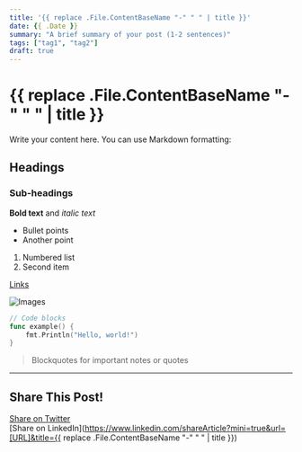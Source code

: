 ```yaml
---
title: '{{ replace .File.ContentBaseName "-" " " | title }}'
date: {{ .Date }}
summary: "A brief summary of your post (1-2 sentences)"
tags: ["tag1", "tag2"]
draft: true
---
```


# {{ replace .File.ContentBaseName "-" " " | title }}

Write your content here. You can use Markdown formatting:

## Headings

### Sub-headings

**Bold text** and *italic text*

- Bullet points
- Another point

1. Numbered list
2. Second item

[Links](https://example.com)

![Images](/images/example.png)

```go
// Code blocks
func example() {
    fmt.Println("Hello, world!")
}
```

> Blockquotes for important notes or quotes

---

## Share This Post!

[Share on Twitter](https://twitter.com/intent/tweet?text=I%20just%20read%20this%20great%20blog%20post!%20Check%20it%20out:%20[URL])  
[Share on LinkedIn](https://www.linkedin.com/shareArticle?mini=true&url=[URL]&title={{ replace .File.ContentBaseName "-" " " | title }})
